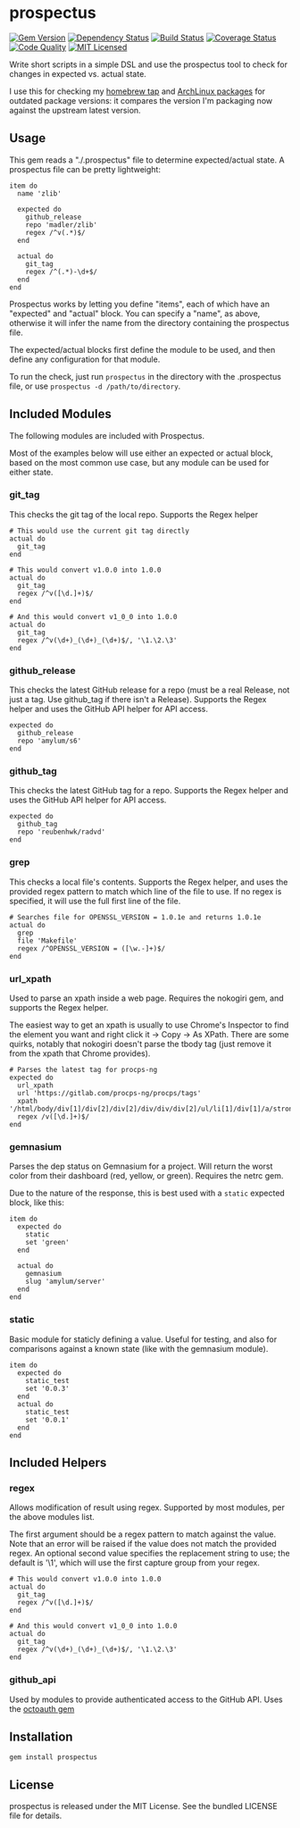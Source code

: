 prospectus
=========

[![Gem Version](https://img.shields.io/gem/v/prospectus.svg)](https://rubygems.org/gems/prospectus)
[![Dependency Status](https://img.shields.io/gemnasium/akerl/prospectus.svg)](https://gemnasium.com/akerl/prospectus)
[![Build Status](https://img.shields.io/circleci/project/akerl/prospectus.svg)](https://circleci.com/gh/akerl/prospectus)
[![Coverage Status](https://img.shields.io/codecov/c/github/akerl/prospectus.svg)](https://codecov.io/github/akerl/prospectus)
[![Code Quality](https://img.shields.io/codacy/36b84b3bc7b24cd4991c4753f7788850.svg)](https://www.codacy.com/app/akerl/prospectus)
[![MIT Licensed](https://img.shields.io/badge/license-MIT-green.svg)](https://tldrlegal.com/license/mit-license)

Write short scripts in a simple DSL and use the prospectus tool to check for changes in expected vs. actual state.

I use this for checking my [homebrew tap](https://github.com/halyard/homebrew-formulae) and [ArchLinux packages](https://github.com/amylum) for outdated package versions: it compares the version I'm packaging now against the upstream latest version.

## Usage

This gem reads a "./.prospectus" file to determine expected/actual state. A prospectus file can be pretty lightweight:

```
item do
  name 'zlib'

  expected do
    github_release
    repo 'madler/zlib'
    regex /^v(.*)$/
  end

  actual do
    git_tag
    regex /^(.*)-\d+$/
  end
end
```

Prospectus works by letting you define "items", each of which have an "expected" and "actual" block. You can specify a "name", as above, otherwise it will infer the name from the directory containing the prospectus file.

The expected/actual blocks first define the module to be used, and then define any configuration for that module.

To run the check, just run `prospectus` in the directory with the .prospectus file, or use `prospectus -d /path/to/directory`.

## Included Modules

The following modules are included with Prospectus.

Most of the examples below will use either an expected or actual block, based on the most common use case, but any module can be used for either state.

### git_tag

This checks the git tag of the local repo. Supports the Regex helper

```
# This would use the current git tag directly
actual do
  git_tag
end
```

```
# This would convert v1.0.0 into 1.0.0
actual do
  git_tag
  regex /^v([\d.]+)$/
end
```

```
# And this would convert v1_0_0 into 1.0.0
actual do
  git_tag
  regex /^v(\d+)_(\d+)_(\d+)$/, '\1.\2.\3'
end
```

### github_release

This checks the latest GitHub release for a repo (must be a real Release, not just a tag. Use github_tag if there isn't a Release). Supports the Regex helper and uses the GitHub API helper for API access.

```
expected do
  github_release
  repo 'amylum/s6'
end
```

### github_tag

This checks the latest GitHub tag for a repo. Supports the Regex helper and uses the GitHub API helper for API access.

```
expected do
  github_tag
  repo 'reubenhwk/radvd'
end
```

### grep

This checks a local file's contents. Supports the Regex helper, and uses the provided regex pattern to match which line of the file to use. If no regex is specified, it will use the full first line of the file.

```
# Searches file for OPENSSL_VERSION = 1.0.1e and returns 1.0.1e
actual do
  grep
  file 'Makefile'
  regex /^OPENSSL_VERSION = ([\w.-]+)$/
end
```

### url_xpath

Used to parse an xpath inside a web page. Requires the nokogiri gem, and supports the Regex helper.

The easiest way to get an xpath is usually to use Chrome's Inspector to find the element you want and right click it -> Copy -> As XPath. There are some quirks, notably that nokogiri doesn't parse the tbody tag (just remove it from the xpath that Chrome provides).

```
# Parses the latest tag for procps-ng
expected do
  url_xpath
  url 'https://gitlab.com/procps-ng/procps/tags'
  xpath '/html/body/div[1]/div[2]/div[2]/div/div/div[2]/ul/li[1]/div[1]/a/strong/text()'
  regex /v([\d.]+)$/
end
```

### gemnasium

Parses the dep status on Gemnasium for a project. Will return the worst color from their dashboard (red, yellow, or green). Requires the netrc gem.

Due to the nature of the response, this is best used with a `static` expected block, like this:

```
item do
  expected do
    static
    set 'green'
  end

  actual do
    gemnasium
    slug 'amylum/server'
  end
end
```

### static

Basic module for staticly defining a value. Useful for testing, and also for comparisons against a known state (like with the gemnasium module).

```
item do
  expected do
    static_test
    set '0.0.3'
  end
  actual do
    static_test
    set '0.0.1'
  end
end
```

## Included Helpers

### regex

Allows modification of result using regex. Supported by most modules, per the above modules list.

The first argument should be a regex pattern to match against the value. Note that an error will be raised if the value does not match the provided regex. An optional second value specifies the replacement string to use; the default is '\1', which will use the first capture group from your regex.

```
# This would convert v1.0.0 into 1.0.0
actual do
  git_tag
  regex /^v([\d.]+)$/
end
```

```
# And this would convert v1_0_0 into 1.0.0
actual do
  git_tag
  regex /^v(\d+)_(\d+)_(\d+)$/, '\1.\2.\3'
end
```

### github_api

Used by modules to provide authenticated access to the GitHub API. Uses the [octoauth gem](https://github.com/akerl/octoauth)

## Installation

    gem install prospectus

## License

prospectus is released under the MIT License. See the bundled LICENSE file for details.

